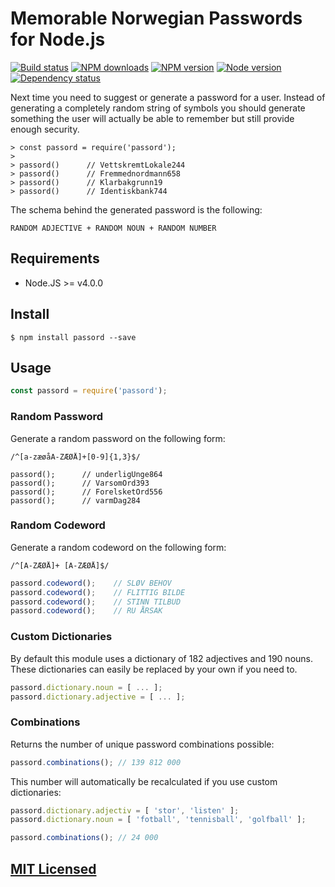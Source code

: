 # Memorable Norwegian Passwords for Node.js

[![Build status](https://img.shields.io/wercker/ci/56ae460368076eba3b1a5574.svg "Build status")](https://app.wercker.com/project/bykey/31a8a940161845d325b2038039ccc99b)
[![NPM downloads](https://img.shields.io/npm/dm/passord.svg "NPM downloads")](https://www.npmjs.com/package/passord)
[![NPM version](https://img.shields.io/npm/v/passord.svg "NPM version")](https://www.npmjs.com/package/passord)
[![Node version](https://img.shields.io/node/v/passord.svg "Node version")](https://www.npmjs.com/package/passord)
[![Dependency status](https://img.shields.io/david/Starefossen/node-passord.svg "Dependency status")](https://david-dm.org/Starefossen/node-passord)

Next time you need to suggest or generate a password for a user. Instead of
generating a completely random string of symbols you should generate something
the user will actually be able to remember but still provide enough security.

```
> const passord = require('passord');
>
> passord()      // VettskremtLokale244
> passord()      // Fremmednordmann658
> passord()      // Klarbakgrunn19
> passord()      // Identiskbank744
```

The schema behind the generated password is the following:

```
RANDOM ADJECTIVE + RANDOM NOUN + RANDOM NUMBER
```

## Requirements

* Node.JS >= v4.0.0

## Install

```
$ npm install passord --save
```

## Usage

```js
const passord = require('passord');
```

### Random Password

Generate a random password on the following form:

```
/^[a-zæøåA-ZÆØÅ]+[0-9]{1,3}$/
```

```
passord();      // underligUnge864
passord();      // VarsomOrd393
passord();      // ForelsketOrd556
passord();      // varmDag284
```

### Random Codeword

Generate a random codeword on the following form:

```
/^[A-ZÆØÅ]+ [A-ZÆØÅ]$/
```

```js
passord.codeword();    // SLØV BEHOV
passord.codeword();    // FLITTIG BILDE
passord.codeword();    // STINN TILBUD
passord.codeword();    // RU ÅRSAK
```

### Custom Dictionaries

By default this module uses a dictionary of 182 adjectives and 190 nouns. These
dictionaries can easily be replaced by your own if you need to.

```js
passord.dictionary.noun = [ ... ];
passord.dictionary.adjective = [ ... ];
```

### Combinations

Returns the number of unique password combinations possible:

```js
passord.combinations(); // 139 812 000
```

This number will automatically be recalculated if you use custom dictionaries:

```js
passord.dictionary.adjectiv = [ 'stor', 'listen' ];
passord.dictionary.noun = [ 'fotball', 'tennisball', 'golfball' ];

passord.combinations(); // 24 000
```

## [MIT Licensed](https://github.com/Starefossen/node-passord/blob/master/LICENSE)
